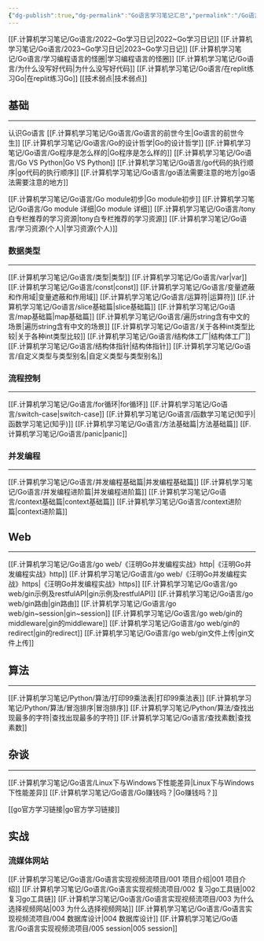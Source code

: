 ```yaml
---
{"dg-publish":true,"dg-permalink":"Go语言学习笔记汇总","permalink":"/Go语言学习笔记汇总/","noteIcon":"","created":"","updated":""}
---
```



[[F.计算机学习笔记/Go语言/2022~Go学习日记\|2022~Go学习日记]]
[[F.计算机学习笔记/Go语言/2023~Go学习日记\|2023~Go学习日记]]
[[F.计算机学习笔记/Go语言/学习编程语言的怪圈\|学习编程语言的怪圈]]
[[F.计算机学习笔记/Go语言/为什么没写好代码\|为什么没写好代码]]
[[F.计算机学习笔记/Go语言/在replit练习Go\|在replit练习Go]]
[[技术弱点\|技术弱点]]

## 基础
---
认识Go语言
	[[F.计算机学习笔记/Go语言/Go语言的前世今生\|Go语言的前世今生]]
	[[F.计算机学习笔记/Go语言/Go的设计哲学\|Go的设计哲学]]
	[[F.计算机学习笔记/Go语言/Go程序是怎么样的\|Go程序是怎么样的]]
	[[F.计算机学习笔记/Go语言/Go VS Python\|Go VS Python]]
	[[F.计算机学习笔记/Go语言/go代码的执行顺序\|go代码的执行顺序]]
	[[F.计算机学习笔记/Go语言/go语法需要注意的地方\|go语法需要注意的地方]]

[[F.计算机学习笔记/Go语言/Go module初步\|Go module初步]]
[[F.计算机学习笔记/Go语言/Go module 详细\|Go module 详细]]
[[F.计算机学习笔记/Go语言/tony白专栏推荐的学习资源\|tony白专栏推荐的学习资源]]
[[F.计算机学习笔记/Go语言/学习资源(个人)\|学习资源(个人)]]

### 数据类型
---
[[F.计算机学习笔记/Go语言/类型\|类型]]
[[F.计算机学习笔记/Go语言/var\|var]]
[[F.计算机学习笔记/Go语言/const\|const]]
[[F.计算机学习笔记/Go语言/变量遮蔽和作用域\|变量遮蔽和作用域]]
[[F.计算机学习笔记/Go语言/运算符\|运算符]]
[[F.计算机学习笔记/Go语言/slice基础篇\|slice基础篇]]
[[F.计算机学习笔记/Go语言/map基础篇\|map基础篇]]
[[F.计算机学习笔记/Go语言/遍历string含有中文的场景\|遍历string含有中文的场景]]
[[F.计算机学习笔记/Go语言/关于各种int类型比较\|关于各种int类型比较]]
[[F.计算机学习笔记/Go语言/结构体工厂\|结构体工厂]]
[[F.计算机学习笔记/Go语言/结构体指针\|结构体指针]]
[[F.计算机学习笔记/Go语言/自定义类型与类型别名\|自定义类型与类型别名]]

### 流程控制
---
[[F.计算机学习笔记/Go语言/for循环\|for循环]]
[[F.计算机学习笔记/Go语言/switch-case\|switch-case]]
[[F.计算机学习笔记/Go语言/函数学习笔记(知乎)\|函数学习笔记(知乎)]]
[[F.计算机学习笔记/Go语言/方法基础篇\|方法基础篇]]
[[F.计算机学习笔记/Go语言/panic\|panic]]

### 并发编程
---
[[F.计算机学习笔记/Go语言/并发编程基础篇\|并发编程基础篇]]
[[F.计算机学习笔记/Go语言/并发编程进阶篇\|并发编程进阶篇]]
[[F.计算机学习笔记/Go语言/context基础篇\|context基础篇]]
[[F.计算机学习笔记/Go语言/context进阶篇\|context进阶篇]]

## Web
---
[[F.计算机学习笔记/Go语言/go web/《汪明Go并发编程实战》http\|《汪明Go并发编程实战》http]]
[[F.计算机学习笔记/Go语言/go web/《汪明Go并发编程实战》https\|《汪明Go并发编程实战》https]]
[[F.计算机学习笔记/Go语言/go web/gin示例及restfulAPI\|gin示例及restfulAPI]]
[[F.计算机学习笔记/Go语言/go web/gin路由\|gin路由]]
[[F.计算机学习笔记/Go语言/go web/gin~session\|gin~session]]
[[F.计算机学习笔记/Go语言/go web/gin的middleware\|gin的middleware]]
[[F.计算机学习笔记/Go语言/go web/gin的redirect\|gin的redirect]]
[[F.计算机学习笔记/Go语言/go web/gin文件上传\|gin文件上传]]


## 算法
----
[[F.计算机学习笔记/Python/算法/打印99乘法表\|打印99乘法表]]
[[F.计算机学习笔记/Python/算法/冒泡排序\|冒泡排序]]
[[F.计算机学习笔记/Python/算法/查找出现最多的字符\|查找出现最多的字符]]
[[F.计算机学习笔记/Go语言/查找素数\|查找素数]]

## 杂谈
---
[[F.计算机学习笔记/Go语言/Linux下与Windows下性能差异\|Linux下与Windows下性能差异]]
[[F.计算机学习笔记/Go语言/Go赚钱吗？\|Go赚钱吗？]]

[[go官方学习链接\|go官方学习链接]]


## 实战
### 流媒体网站
[[F.计算机学习笔记/Go语言/Go语言实现视频流项目/001  项目介绍\|001  项目介绍]]
[[F.计算机学习笔记/Go语言/Go语言实现视频流项目/002 复习go工具链\|002 复习go工具链]]
[[F.计算机学习笔记/Go语言/Go语言实现视频流项目/003 为什么选择视频网站\|003 为什么选择视频网站]]
[[F.计算机学习笔记/Go语言/Go语言实现视频流项目/004 数据库设计\|004 数据库设计]]
[[F.计算机学习笔记/Go语言/Go语言实现视频流项目/005 session\|005 session]] 

